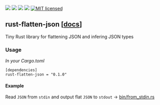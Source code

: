 [![](https://camo.githubusercontent.com/2fee3780a8605b6fc92a43dab8c7b759a274a6cf/68747470733a2f2f696d672e736869656c64732e696f2f62616467652f72757374632d737461626c652d627269676874677265656e2e737667)](https://www.rust-lang.org/downloads.html)
[![](https://travis-ci.org/durch/rust-flatten-json.svg?branch=master)](https://travis-ci.org/durch/rust-flatten-json)
[![](http://meritbadge.herokuapp.com/rust-flatten-json)](https://crates.io/crates/rust-flatten-json)
![](https://img.shields.io/crates/d/rust-flatten-json.svg)
[![MIT licensed](https://img.shields.io/badge/license-MIT-blue.svg)](https://github.com/durch/rust-flatten-json/blob/master/LICENSE.md)
## rust-flatten-json [[docs](https://durch.github.io/rust-flatten-json/)]

Tiny Rust library for flattening JSON and infering JSON types

### Usage

*In your Cargo.toml*

```
[dependencies]
rust-flatten-json = "0.1.0"
```

#### Example

Read `JSON` from `stdin` and output flat `JSON` to `stdout` -> [bin/from_stdin.rs](https://github.com/durch/rust-s3/blob/master/src/bin/simple_crud.rs)

